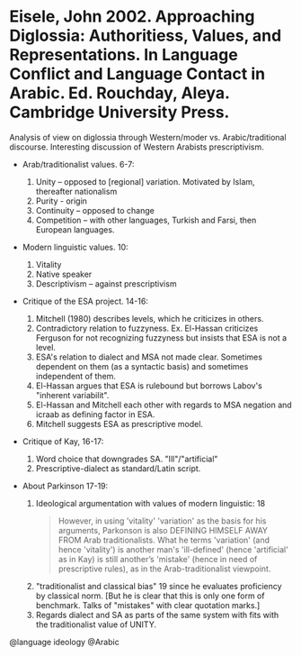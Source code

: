 # Eisele, John 2002. Approaching Diglossia: Authoritiess, Values, and Representations. In Language Conflict and Language Contact in Arabic. Ed. Rouchday, Aleya. Cambridge University Press.

Analysis of view on diglossia through Western/moder vs. Arabic/traditional discourse. Interesting discussion of Western Arabists prescriptivism.

- Arab/traditionalist values. 6-7:
    1. Unity – opposed to [regional] variation. Motivated by Islam, thereafter nationalism
    2. Purity - origin
    3. Continuity – opposed to change
    4. Competition – with other languages, Turkish and Farsi, then European languages.

- Modern linguistic values. 10:
    1. Vitality
    2. Native speaker
    3. Descriptivism – against prescriptivism

- Critique of the ESA project. 14-16:
    1. Mitchell (1980) describes levels, which he criticizes in others.
    2. Contradictory relation to fuzzyness. Ex. El-Hassan criticizes Ferguson for not recognizing fuzzyness but insists that ESA is not a level. 
    3. ESA's relation to dialect and MSA not made clear. Sometimes dependent on them (as a syntactic basis) and sometimes independent of them.
    4. El-Hassan argues that ESA is rulebound but borrows Labov's "inherent variabilit".
    5. El-Hassan and Mitchell each other with regards to MSA negation and icraab as defining factor in ESA.
    6. Mitchell suggests ESA as prescriptive model. 

- Critique of Kay, 16-17:
    1. Word choice that downgrades SA. "Ill"/"artificial"
    2. Prescriptive-dialect as standard/Latin script.

- About Parkinson 17-19:
    1. Ideological argumentation with values of modern linguistic: 18
        > However, in using ’vitality'  'variation' as the basis for his arguments, Parkonson is also DEFINING HIMSELF AWAY FROM Arab traditionalists. What he terms 'variation' (and hence 'vitality') is another man's 'ill-defined' (hence 'artificial' as in Kay) is still another’s 'mistake' (hence in need of prescriptive rules), as in the Arab-traditionalist viewpoint.
    2. "traditionalist and classical bias" 19 since he evaluates proficiency by classical norm. [But he is clear that this is only one form of benchmark. Talks of "mistakes" with clear quotation marks.]
    3. Regards dialect and SA as parts of the same system with fits with the traditionalist value of UNITY.

@language ideology
@Arabic
